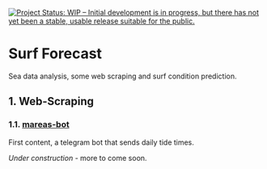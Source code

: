 <!--![GitHub stats](https://github-readme-stats.vercel.app/api?username=rchatru&count_private=true&show_icons=true)-->
[![Project Status: WIP – Initial development is in progress, but there has not yet been a stable, usable release suitable for the public.](https://www.repostatus.org/badges/latest/wip.svg)](https://www.repostatus.org/#wip)


# Surf Forecast
Sea data analysis, some web scraping and surf condition prediction.

## 1. Web-Scraping
### 1.1. [mareas-bot](/web-scraping/README.md)
First content, a telegram bot that sends daily tide times.




*Under construction* - more to come soon.
